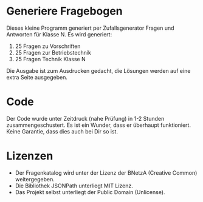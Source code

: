 # Generiere Fragebogen
Dieses kleine Programm generiert per Zufallsgenerator Fragen und Antworten für Klasse N.
Es wird generiert:
1) 25 Fragen zu Vorschriften
2) 25 Fragen zur Betriebstechnik
3) 25 Fragen Technik Klasse N

Die Ausgabe ist zum Ausdrucken gedacht, die Lösungen werden auf eine extra Seite ausgegeben.

# Code
Der Code wurde unter Zeitdruck (nahe Prüfung) in 1-2 Stunden zusammengeschustert. Es ist ein Wunder, dass er überhaupt funktioniert. Keine Garantie, dass dies auch bei Dir so ist.

# Lizenzen
* Der Fragenkatalog wird unter der Lizenz der BNetzA (Creative Common) weitergegeben.
* Die Bibliothek JSONPath unterliegt MIT Lizenz.
* Das Projekt selbst unterliegt der Public Domain (Unlicense).

